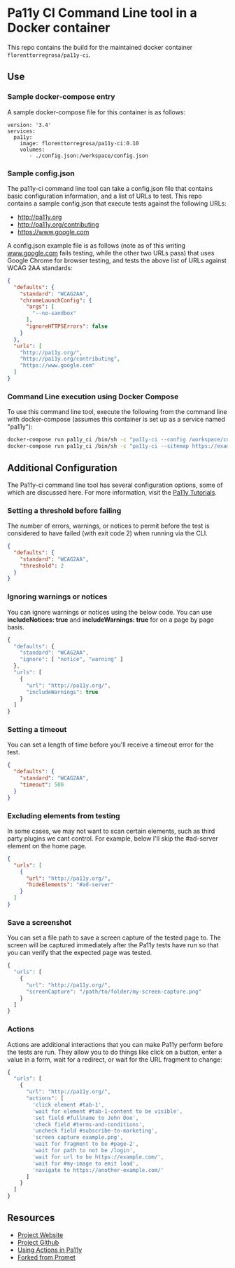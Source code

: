 # Pa11y CI Command Line tool in a Docker container

This repo contains the build for the maintained docker container
`florenttorregrosa/pa11y-ci`.

## Use

### Sample docker-compose entry

A sample docker-compose file for this container is as follows:

```
version: '3.4'
services:
  pa11y:
    image: florenttorregrosa/pa11y-ci:0.10
    volumes:
       - ./config.json:/workspace/config.json
```

### Sample config.json

The pa11y-ci command line tool can take a config.json file that contains basic
configuration information, and a list of URLs to test.  This repo contains a
sample config.json that execute tests against the following URLs:

* http://pa11y.org
* http://pa11y.org/contributing
* https://www.google.com

A config.json example file is as follows (note as of this writing www.google.com
fails testing, while the other two URLs pass) that uses Google Chrome for browser
testing, and tests the above list of URLs against WCAG 2AA standards:

```json
{
  "defaults": {
    "standard": "WCAG2AA",
    "chromeLaunchConfig": {
      "args": [
        "--no-sandbox"
      ],
      "ignoreHTTPSErrors": false
    }
  },
  "urls": [
    "http://pa11y.org/",
    "http://pa11y.org/contributing",
    "https://www.google.com"
  ]
}
```

### Command Line execution using Docker Compose

To use this command line tool, execute the following from the command line with
docker-compose (assumes this container is set up as a service named "pa11y"):

```sh
docker-compose run pa11y_ci /bin/sh -c "pa11y-ci --config /workspace/config.json"
docker-compose run pa11y_ci /bin/sh -c "pa11y-ci --sitemap https://example.com/sitemap.xml --config /workspace/config.json"
```

## Additional Configuration

The Pa11y-ci command line tool has several configuration options, some of which
are discussed here. For more information, visit the [Pa11y Tutorials](http://pa11y.org/tutorials/).

### Setting a threshold before failing

The number of errors, warnings, or notices to permit before the test is
considered to have failed (with exit code 2) when running via the CLI.

```json
{
  "defaults": {
    "standard": "WCAG2AA",
    "threshold": 2
  }
}
```

### Ignoring warnings or notices
You can ignore warnings or notices using the below code. You can use
**includeNotices: true** and **includeWarnings: true** for on a page by page
basis.

```javascript
{
  "defaults": {
    "standard": "WCAG2AA",
    "ignore": [ "notice", "warning" ]
  },
  "urls": [
    {
      "url": "http://pa11y.org/",
      "includeWarnings": true
    }
  ]
}
```

### Setting a timeout
You can set a length of time before you'll receive a timeout error for the test.

```json
{
  "defaults": {
    "standard": "WCAG2AA",
    "timeout": 500
  }
}
```

### Excluding elements from testing

In some cases, we may not want to scan certain elements, such as third party
plugins we cant control. For example, below I'll skip the #ad-server element on
the home page.

```json
{
  "urls": [
    {
      "url": "http://pa11y.org/",
      "hideElements": "#ad-server"
    }
  ]
}
```

### Save a screenshot

You can set a file path to save a screen capture of the tested page to. The
screen will be captured immediately after the Pa11y tests have run so that you
can verify that the expected page was tested.

```javascript
{
  "urls": [
    {
      "url": "http://pa11y.org/",
      "screenCapture": "/path/to/folder/my-screen-capture.png"
    }
  ]
}
```

### Actions

Actions are additional interactions that you can make Pa11y perform before the
tests are run. They allow you to do things like click on a button, enter a value
in a form, wait for a redirect, or wait for the URL fragment to change:

```javascript
{
  "urls": [
    {
      "url": "http://pa11y.org/",
      "actions": [
        'click element #tab-1',
        'wait for element #tab-1-content to be visible',
        'set field #fullname to John Doe',
        'check field #terms-and-conditions',
        'uncheck field #subscribe-to-marketing',
        'screen capture example.png',
        'wait for fragment to be #page-2',
        'wait for path to not be /login',
        'wait for url to be https://example.com/',
        'wait for #my-image to emit load',
        'navigate to https://another-example.com/'
      ]
    }
  ]
}
```

## Resources
* [Project Website](http://pa11y.org/)
* [Project Github](https://github.com/pa11y)
* [Using Actions in Pa11y](http://hollsk.co.uk/posts/view/using-actions-in-pa11y)
* [Forked from Promet](https://github.com/promet/docker-pa11y-ci)

